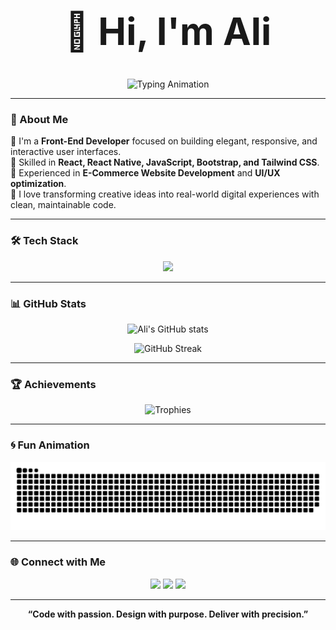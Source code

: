 <!-- 🌟 Professional GitHub README for Ali - Front-End Developer -->

<h1 align="center" style="font-size: 60px;">👋 Hi, I'm Ali</h1>

<p align="center">
  <img src="https://readme-typing-svg.demolab.com?font=Fira+Code&size=38&duration=2800&pause=1000&color=00E5FF&center=true&vCenter=true&width=800&height=80&lines=💻+Front-End+Developer;⚛️+React+%26+React+Native+Engineer;🛍️+E-Commerce+Website+Builder;🎨+UI%2FUX+Design+Enthusiast" alt="Typing Animation" />
</p>

---

### 🧠 About Me  
🌟 I'm a **Front-End Developer** focused on building elegant, responsive, and interactive user interfaces.  
🚀 Skilled in **React, React Native, JavaScript, Bootstrap, and Tailwind CSS**.  
🛒 Experienced in **E-Commerce Website Development** and **UI/UX optimization**.  
💬 I love transforming creative ideas into real-world digital experiences with clean, maintainable code.  

---

### 🛠️ Tech Stack  
<p align="center">
  <img src="https://skillicons.dev/icons?i=html,css,js,react,bootstrap,tailwind,git,github,vscode,figma" />
</p>

---

### 📊 GitHub Stats  
<p align="center">
  <img src="https://github-readme-stats.vercel.app/api?username=YourGitHubUsername&show_icons=true&theme=tokyonight&hide_border=true" alt="Ali's GitHub stats" />
</p>

<p align="center">
  <img src="https://github-readme-streak-stats.herokuapp.com?user=YourGitHubUsername&theme=tokyonight&hide_border=true" alt="GitHub Streak" />
</p>

---

### 🏆 Achievements  
<p align="center">
  <img src="https://github-profile-trophy.vercel.app/?username=YourGitHubUsername&theme=onedark&no-frame=true&no-bg=true&margin-w=5" alt="Trophies" />
</p>

---

### 🌀 Fun Animation  
<p align="center">
  <img src="https://github.com/Platane/snk/raw/output/github-contribution-grid-snake.svg" alt="GitHub Contribution Snake Animation" />
</p>

---

### 🌐 Connect with Me  
<p align="center">
  <a href="mailto:yourmail@gmail.com"><img src="https://img.shields.io/badge/Gmail-EA4335?style=for-the-badge&logo=gmail&logoColor=white" /></a>
  <a href="https://www.linkedin.com/in/your-linkedin-profile"><img src="https://img.shields.io/badge/LinkedIn-0077B5?style=for-the-badge&logo=linkedin&logoColor=white" /></a>
  <a href="https://your-portfolio-link.com"><img src="https://img.shields.io/badge/Portfolio-000000?style=for-the-badge&logo=vercel&logoColor=white" /></a>
</p>

---

<p align="center">
  <b>“Code with passion. Design with purpose. Deliver with precision.”</b>
</p>
